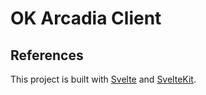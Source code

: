 # OK Arcadia Client

## References

This project is built with [Svelte](https://svelte.dev/) and [SvelteKit](https://kit.svelte.dev/).
